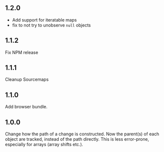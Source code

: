 ## **1.2.0**

- Add support for iteratable maps
- fix to not try to unobserve `null` objects

## **1.1.2**

Fix NPM release

## **1.1.1**

Cleanup Sourcemaps

## **1.1.0**

Add browser bundle.

## **1.0.0**

Change how the path of a change is constructed. Now the parent(s) of each object are tracked, instead of the path directly. This is less error-prone, especially for arrays (array shifts etc.).